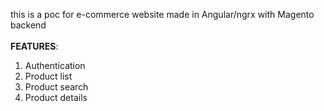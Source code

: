 this is a poc for e-commerce website made in Angular/ngrx with Magento backend <br />
<br />
**FEATURES**: <br />
1. Authentication <br />
2. Product list <br />
3. Product search <br />
4. Product details <br />
